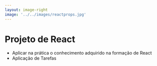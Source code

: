 ```yaml
---
layout: image-right
image: '../../images/reactprops.jpg'
---
```


# Projeto de React

- Aplicar na prática o conhecimento adquirido na formação de React
- Aplicação de Tarefas

<!--
Não gosto nada de React......
-->